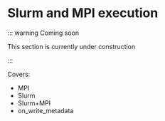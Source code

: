 # Slurm and MPI execution

::: warning Coming soon

This section is currently under construction

:::


Covers:

- MPI
- Slurm
- Slurm+MPI
- on_write_metadata
